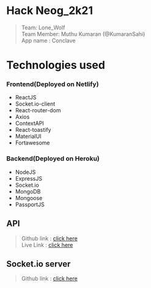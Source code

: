 # Hack Neog_2k21

> Team: Lone_Wolf\
> Team Member: Muthu Kumaran (@KumaranSahi)\
> App name : Conclave

# Technologies used
### Frontend(Deployed on Netlify)
- ReactJS
- Socket.io-client
- React-router-dom
- Axios
- ContextAPI
- React-toastify
- MaterialUI
- Fortawesome

### Backend(Deployed on Heroku)
- NodeJS
- ExpressJS
- Socket.io
- MongoDB
- Mongoose
- PassportJS


## API

> Github link : [click here](https://github.com/KumaranSahi/conclave-api)\
> Live Link : [click here](https://conclave-api.herokuapp.com/)

## Socket.io server

> Github link : [click here](https://github.com/KumaranSahi/conclave-socket)
 
